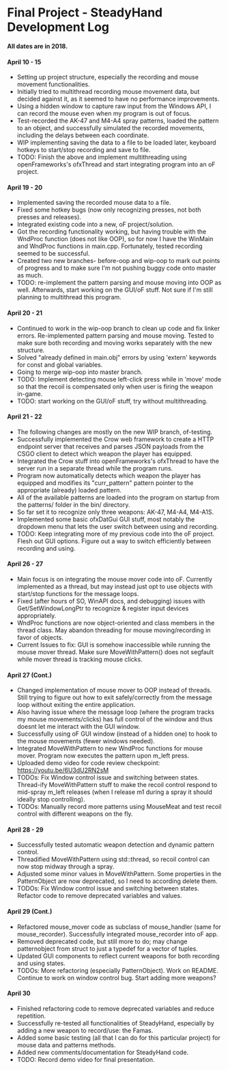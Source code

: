# Final Project - SteadyHand Development Log

**All dates are in 2018.**

#### April 10 - 15
- Setting up project structure, especially the recording and mouse movement functionalities.
- Initially tried to multithread recording mouse movement data, but decided against it, as it seemed to have no performance improvements.
- Using a hidden window to capture raw input from the Windows API, I can record the mouse even when my program is out of focus.
- Test-recorded the AK-47 and M4-A4 spray patterns, loaded the pattern to an object, and successfully simulated the recorded movements, including the delays between each coordinate.
- WIP implementing saving the data to a file to be loaded later, keyboard hotkeys to start/stop recording and save to file.
- TODO: Finish the above and implement multithreading using openFrameworks's ofxThread and start integrating program into an oF project.

#### April 19 - 20
- Implemented saving the recorded mouse data to a file. 
- Fixed some hotkey bugs (now only recognizing presses, not both presses and releases).
- Integrated existing code into a new, oF project/solution. 
- Got the recording functionality working, but having trouble with the WndProc function (does not like OOP), so for now I have the WinMain and WndProc functions in main.cpp. Fortunately, tested recording seemed to be successful.
- Created two new branches- before-oop and wip-oop to mark out points of progress and to make sure I'm not pushing buggy code onto master as much.
- TODO: re-implement the pattern parsing and mouse moving into OOP as well. Afterwards, start working on the GUI/oF stuff. Not sure if I'm still planning to multithread this program.

#### April 20 - 21
- Continued to work in the wip-oop branch to clean up code and fix linker errors. Re-implemented pattern parsing and mouse moving. Tested to make sure both recording and moving works separately with the new structure.
- Solved "already defined in main.obj" errors by using 'extern' keywords for const and global variables.
- Going to merge wip-oop into master branch.
- TODO: Implement detecting mouse left-click press while in 'move' mode so that the recoil is compensated only when user is firing the weapon in-game.
- TODO: start working on the GUI/oF stuff, try without multithreading.


#### April 21 - 22
- The following changes are mostly on the new WIP branch, of-testing.
- Successfully implemented the Crow web framework to create a HTTP endpoint server that receives and parses JSON payloads from the CSGO client to detect which weapon the player has equipped.
- Integrated the Crow stuff into openFrameworks's ofxThread to have the server run in a separate thread while the program runs.
- Program now automatically detects which weapon the player has equipped and modifies its "curr_pattern" pattern pointer to the appropriate (already) loaded pattern.
- All of the available patterns are loaded into the program on startup from the patterns/ folder in the bin/ directory.
- So far set it to recognize only three weapons: AK-47, M4-A4, M4-A1S.
- Implemented some basic ofxDatGui GUI stuff, most notably the dropdown menu that lets the user switch between using and recording.
- TODO: Keep integrating more of my previous code into the oF project. Flesh out GUI options. Figure out a way to switch efficiently between recording and using.

#### April 26 - 27
- Main focus is on integrating the mouse mover code into oF. Currently implemented as a thread, but may instead just opt to use objects with start/stop functions for the message loops.
- Fixed (after hours of SO, WinAPI docs, and debugging) issues with Get/SetWindowLongPtr to recognize & register input devices appropriately.
- WndProc functions are now object-oriented and class members in the thread class. May abandon threading for mouse moving/recording in favor of objects.
- Current Issues to fix: GUI is somehow inaccessible while running the mouse mover thread. Make sure MoveWithPattern() does not segfault while mover thread is tracking mouse clicks.

#### April 27 (Cont.)
- Changed implementation of mouse mover to OOP instead of threads. Still trying to figure out how to exit safely/correctly from the message loop without exiting the entire application.
- Also having issue where the message loop (where the program tracks my mouse movements/clicks) has full control of the window and thus doesnt let me interact with the GUI window.
- Successfully using oF GUI window (instead of a hidden one) to hook to the mouse movements (fewer windows needed).
- Integrated MoveWithPattern to new WndProc functions for mouse mover. Program now executes the pattern upon m_left press.
- Uploaded demo video for code review checkpoint: https://youtu.be/6U3dU2RN2sM
- TODOs: Fix Window control issue and switching between states. Thread-ify MoveWithPattern stuff to make the recoil control respond to mid-spray m_left releases (when I release m1 during a spray it should ideally stop controlling).
- TODOs: Manually record more patterns using MouseMeat and test recoil control with different weapons on the fly.

#### April 28 - 29
- Successfully tested automatic weapon detection and dynamic pattern control.
- Threadified MoveWithPattern using std::thread, so recoil control can now stop midway through a spray.
- Adjusted some minor values in MoveWithPattern. Some properties in the PatternObject are now deprecated, so I need to according delete them.
- TODOs: Fix Window control issue and switching between states. Refactor code to remove deprecated variables and values.

#### April 29 (Cont.)
- Refactored mouse_mover code as subclass of mouse_handler (same for mouse_recorder). Successfully integrated mouse_recorder into oF app.
- Removed deprecated code, but still more to do; may change patternobject from struct to just a typedef for a vector of tuples.
- Updated GUI components to reflect current weapons for both recording and using states.
- TODOs: More refactoring (especially PatternObject). Work on README. Continue to work on window control bug. Start adding more weapons?

#### April 30
- Finished refactoring code to remove deprecated variables and reduce repetition. 
- Successfully re-tested all functionalities of SteadyHand, especially by adding a new weapon to record/use: the Famas.
- Added some basic testing (all that I can do for this particular project) for mouse data and patterns methods.
- Added new comments/documentation for SteadyHand code.
- TODO: Record demo video for final presentation.
